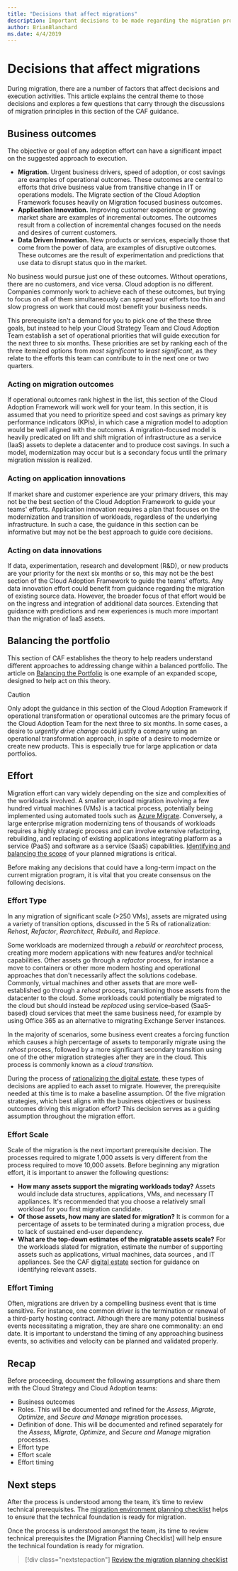 ```yaml
---
title: "Decisions that affect migrations"
description: Important decisions to be made regarding the migration process
author: BrianBlanchard
ms.date: 4/4/2019
---
```


# Decisions that affect migrations

During migration, there are a number of factors that affect decisions and execution activities. This article explains the central theme to those decisions and explores a few questions that carry through the discussions of migration principles in this section of the CAF guidance.

## Business outcomes

The objective or goal of any adoption effort can have a significant impact on the suggested approach to execution.

- **Migration.** Urgent business drivers, speed of adoption, or cost savings are examples of operational outcomes. These outcomes are central to efforts that drive business value from transitive change in IT or operations models. The Migrate section of the Cloud Adoption Framework focuses heavily on Migration focused business outcomes.
- **Application Innovation.** Improving customer experience or growing market share are examples of incremental outcomes. The outcomes result from a collection of incremental changes focused on the needs and desires of current customers.
- **Data Driven Innovation.** New products or services, especially those that come from the power of data, are examples of disruptive outcomes. These outcomes are the result of experimentation and predictions that use data to disrupt status quo in the market.

No business would pursue just one of these outcomes. Without operations, there are no customers, and vice versa. Cloud adoption is no different. Companies commonly work to achieve each of these outcomes, but trying to focus on all of them simultaneously can spread your efforts too thin and slow progress on work that could most benefit your business needs.

This prerequisite isn't a demand for you to pick one of the these three goals, but instead to help your Cloud Strategy Team and Cloud Adoption Team establish a set of operational priorities that will guide execution for the next three to six months. These priorities are set by ranking each of the three itemized options from *most significant* to *least significant*, as they relate to the efforts this team can contribute to in the next one or two quarters.

### Acting on migration outcomes

If operational outcomes rank highest in the list, this section of the Cloud Adoption Framework will work well for your team. In this section, it is assumed that you need to prioritize speed and cost savings as primary key performance indicators (KPIs), in which case a migration model to adoption would be well aligned with the outcomes. A migration-focused model is heavily predicated on lift and shift migration of infrastructure as a service (IaaS) assets to deplete a datacenter and to produce cost savings. In such a model, modernization may occur but is a secondary focus until the primary migration mission is realized.

### Acting on application innovations

If market share and customer experience are your primary drivers, this may not be the best section of the Cloud Adoption Framework to guide your teams' efforts. Application innovation requires a plan that focuses on the modernization and transition of workloads, regardless of the underlying infrastructure. In such a case, the guidance in this section can be informative but may not be the best approach to guide core decisions.

### Acting on data innovations

If data, experimentation, research and development (R&D), or new products are your priority for the next six months or so, this may not be the best section of the Cloud Adoption Framework to guide the teams' efforts. Any data innovation effort could benefit from guidance regarding the migration of existing source data. However, the broader focus of that effort would be on the ingress and integration of additional data sources. Extending that guidance with predictions and new experiences is much more important than the migration of IaaS assets.

## Balancing the portfolio

This section of CAF establishes the theory to help readers understand different approaches to addressing change within a balanced portfolio. The article on [Balancing the Portfolio](../../expanded-scope/balance-the-portfolio.md) is one example of an expanded scope, designed to help act on this theory.

> [!CAUTION]
> Only adopt the guidance in this section of the Cloud Adoption Framework if operational transformation or operational outcomes are the primary focus of the Cloud Adoption Team for the next three to six months. In some cases, a desire to *urgently drive change* could justify a company using an operational transformation approach, in spite of a desire to modernize or create new products. This is especially true for large application or data portfolios.

## Effort

Migration effort can vary widely depending on the size and complexities of the workloads involved. A smaller workload migration involving a few hundred virtual machines (VMs) is a tactical process, potentially being implemented using automated tools such as [Azure Migrate](/azure/migrate/migrate-overview). Conversely, a large enterprise migration modernizing tens of thousands of workloads requires a highly strategic process and can involve extensive refactoring, rebuilding, and replacing of existing applications integrating platform as a service (PaaS) and software as a service (SaaS) capabilities. [Identifying and balancing the scope](../../expanded-scope/balance-the-portfolio.md) of your planned migrations is critical.

Before making any decisions that could have a long-term impact on the current migration program, it is vital that you create consensus on the following decisions.

### Effort Type

In any migration of significant scale (>250 VMs), assets are migrated using a variety of transition options, discussed in the 5 Rs of rationalization: *Rehost*, *Refactor*, *Rearchitect*, *Rebuild*, and *Replace*.

Some workloads are modernized through a *rebuild* or *rearchitect* process, creating more modern applications with new features and/or technical capabilities. Other assets go through a *refactor* process, for instance a move to containers or other more modern hosting and operational approaches that don't necessarily affect the solutions codebase. Commonly, virtual machines and other assets that are more well-established go through a *rehost* process, transitioning those assets from the datacenter to the cloud. Some workloads could potentially be migrated to the cloud but should instead be *replaced* using service–based (SaaS-based) cloud services that meet the same business need, for example by using Office 365 as an alternative to migrating Exchange Server instances.

In the majority of scenarios, some business event creates a forcing function which causes a high percentage of assets to temporarily migrate using the *rehost* process, followed by a more significant secondary transition using one of the other migration strategies after they are in the cloud. This process is commonly known as a *cloud transition*.

During the process of [rationalizing the digital estate](../../../digital-estate/calculate.md), these types of decisions are applied to each asset to migrate. However, the prerequisite needed at this time is to make a baseline assumption. Of the five migration strategies, which best aligns with the business objectives or business outcomes driving this migration effort? This decision serves as a guiding assumption throughout the migration effort.

### Effort Scale

Scale of the migration is the next important prerequisite decision. The processes required to migrate 1,000 assets is very different from the process required to move 10,000 assets. Before beginning any migration effort, it is important to answer the following questions:

- **How many assets support the migrating workloads today?** Assets would include data structures, applications, VMs, and necessary IT appliances. It's recommended that you choose a relatively small workload for you first migration candidate.
- **Of those assets, how many are slated for migration?** It is common for a percentage of assets to be terminated during a migration process, due to lack of sustained end-user dependency.
- **What are the top-down estimates of the migratable assets scale?** For the workloads slated for migration, estimate the number of supporting assets such as applications, virtual machines, data sources , and IT appliances. See the CAF [digital estate](../../../digital-estate/overview.md) section for guidance on identifying relevant assets.

### Effort Timing

Often, migrations are driven by a compelling business event that is time sensitive. For instance, one common driver is the termination or renewal of a third-party hosting contract. Although there are many potential business events necessitating a migration, they are share one commonality: an end date. It is important to understand the timing of any approaching business events, so activities and velocity can be planned and validated properly.

## Recap

Before proceeding, document the following assumptions and share them with the Cloud Strategy and Cloud Adoption teams:

- Business outcomes
- Roles. This will be documented and refined for the *Assess*, *Migrate*, *Optimize*, and *Secure and Manage* migration processes.
- Definition of done. This will be documented and refined separately for the *Assess*, *Migrate*, *Optimize*, and *Secure and Manage* migration processes.
- Effort type
- Effort scale
- Effort timing

## Next steps

After the process is understood among the team, it’s time to review technical prerequisites. The [migration environment planning checklist](./planning-checklist.md) helps to ensure that the technical foundation is ready for migration.

Once the process is understood amongst the team, its time to review technical prerequisites the [Migration Planning Checklist] will help ensure the technical foundation is ready for migration.

> [!div class="nextstepaction"]
> [Review the migration planning checklist](./planning-checklist.md)